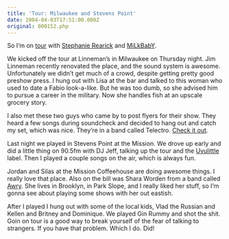 ```yaml
---
title: 'Tour: Milwaukee and Stevens Point'
date: 2004-04-03T17:51:00.000Z
original: 000152.php
---
```


So I’m on <a href="https://www.pascal.com/tour">tour</a> with <a href="http://www.stephanierearick.com/">Stephanie Rearick</a> and <a href="http://www.milkbaby.net">MiLkBabY</a>.

We kicked off the tour at Linneman’s in Milwaukee on Thursday night. Jim Linneman recently renovated the place, and the sound system is awesome. Unfortunately we didn’t get much of a crowd, despite getting pretty good preshow press. I hung out with Lisa at the bar and talked to this woman who used to date a Fabio look-a-like. But he was too dumb, so she advised him to pursue a career in the military. Now she handles fish at an upscale grocery story.

I also met these two guys who came by to post flyers for their show. They heard a few songs during soundcheck and decided to hang out and catch my set, which was nice. They’re in a band called Telectro. <a href="http://www.imperfectmusic.com/">Check it out</a>.

Last night we played in Stevens Point at the Mission. We drove up early and did a little thing on 90.5fm with DJ Jeff, talking up the tour and the <a href="http://www.uvulittle.com">Uvulittle</a> label. Then I played a couple songs on the air, which is always fun.

Jordan and Silas at the Mission Coffeehouse are doing awesome things. I really love that place. Also on the bill was Shara Worden from a band called <a href="http://www.awrysense.com">Awry</a>. She lives in Brooklyn, in Park Slope, and I really liked her stuff, so I’m gonna see about playing some shows with her out eastish.

After I played I hung out with some of the local kids, Vlad the Russian and Kellen and Britney and Dominique. We played Gin Rummy and shot the shit. Goin on tour is a good way to break yourself of the fear of talking to strangers. If you have that problem. Which I do. Did!

<!-- <div class="commentdivider"></div><span class="commentheader">1 Comment</span>




<div class="commentdivider">
<span class="commentauthorbox">Posted by <a href="mailto&#58;opto&#64;gglbbs&#46;com">ed seefelt</a></span>
<span class="commentdatebox">Tuesday, April 13, 2004</span>
<span class="commenttimebox"> 5:18 PM</span>
</div>
<div class="commentbody">I liked your comments about Jordan and Silas at the Mission in Stevens Point.

they are two great guys as well as most of the others who hang out there. What impresses me is the way the folks who go there care for each other.

ed

</div>
 -->
